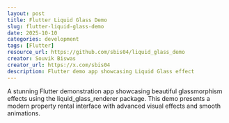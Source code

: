 ```yaml
---
layout: post
title: Flutter Liquid Glass Demo
slug: flutter-liquid-glass-demo
date: 2025-10-10
categories: development
tags: [Flutter]
resource_url: https://github.com/sbis04/liquid_glass_demo
creator: Souvik Biswas
creator_url: https://x.com/sbis04
description: Flutter demo app showcasing Liquid Glass effect
---
```


A stunning Flutter demonstration app showcasing beautiful glassmorphism effects using the liquid_glass_renderer package. This demo presents a modern property rental interface with advanced visual effects and smooth animations.
